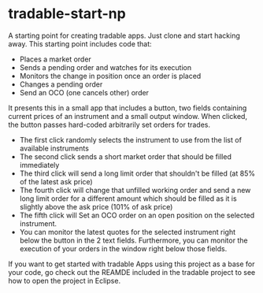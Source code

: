 tradable-start-np
=================
A starting point for creating tradable apps. Just clone and start hacking away. This starting point  includes code that:

* Places a market order
* Sends a pending order and watches for its execution
* Monitors the change in position once an order is placed
* Changes a pending order
* Send an OCO (one cancels other) order

It presents this in a small app that includes a button, two fields containing current prices of an 
instrument and a small output window. When clicked, the button passes hard-coded arbitrarily set orders for trades.

* The first click randomly selects the instrument to use from the list of available instruments
* The second click sends a short market order that should be filled immediately
* The third click will send a long limit order that shouldn't be filled (at 85% of the latest ask price)
* The fourth click will change that unfilled working order and send a new long limit order for a different amount which should be filled as it is slightly above the ask price (101% of ask price)
* The fifth click will Set an OCO order on an open position on the selected instrument.
* You can monitor the latest quotes for the selected instrument right below the button in the 2 text fields. 
Furthermore, you can monitor the execution of your orders in the window right below those fields.


If you want to get started with tradable Apps using this project as a base for your code, go check out the 
REAMDE included in the tradable project to see how to open the project in Eclipse.
